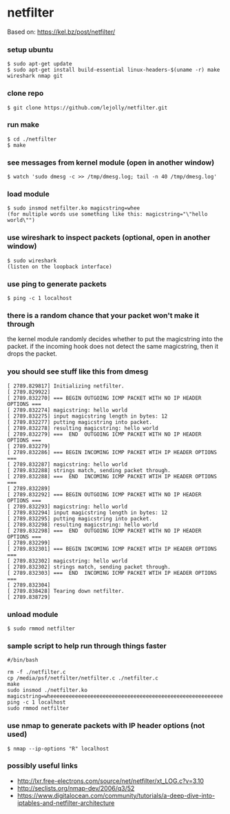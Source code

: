 # netfilter
Based on: https://kel.bz/post/netfilter/

### setup ubuntu
```
$ sudo apt-get update
$ sudo apt-get install build-essential linux-headers-$(uname -r) make wireshark nmap git
```

### clone repo
```
$ git clone https://github.com/lejolly/netfilter.git
```

### run make
```
$ cd ./netfilter
$ make
```

### see messages from kernel module (open in another window)
```
$ watch 'sudo dmesg -c >> /tmp/dmesg.log; tail -n 40 /tmp/dmesg.log'
```

### load module
```
$ sudo insmod netfilter.ko magicstring=whee
(for multiple words use something like this: magicstring="\"hello world\"")
```

### use wireshark to inspect packets (optional, open in another window)
```
$ sudo wireshark
(listen on the loopback interface)
```

### use ping to generate packets
```
$ ping -c 1 localhost
```

### there is a random chance that your packet won't make it through
the kernel module randomly decides whether to put the magicstring into the packet. if the incoming hook does not detect the same magicstring, then it drops the packet. 

### you should see stuff like this from dmesg
```
[ 2789.829817] Initializing netfilter.
[ 2789.829922]
[ 2789.832270] === BEGIN OUTGOING ICMP PACKET WITH NO IP HEADER OPTIONS ===
[ 2789.832274] magicstring: hello world
[ 2789.832275] input magicstring length in bytes: 12
[ 2789.832277] putting magicstring into packet.
[ 2789.832278] resulting magicstring: hello world
[ 2789.832279] ===  END  OUTGOING ICMP PACKET WITH NO IP HEADER OPTIONS ===
[ 2789.832279]
[ 2789.832286] === BEGIN INCOMING ICMP PACKET WTIH IP HEADER OPTIONS ===
[ 2789.832287] magicstring: hello world
[ 2789.832288] strings match, sending packet through.
[ 2789.832288] ===  END  INCOMING ICMP PACKET WTIH IP HEADER OPTIONS ===
[ 2789.832289]
[ 2789.832292] === BEGIN OUTGOING ICMP PACKET WITH NO IP HEADER OPTIONS ===
[ 2789.832293] magicstring: hello world
[ 2789.832294] input magicstring length in bytes: 12
[ 2789.832295] putting magicstring into packet.
[ 2789.832298] resulting magicstring: hello world
[ 2789.832298] ===  END  OUTGOING ICMP PACKET WITH NO IP HEADER OPTIONS ===
[ 2789.832299]
[ 2789.832301] === BEGIN INCOMING ICMP PACKET WTIH IP HEADER OPTIONS ===
[ 2789.832302] magicstring: hello world
[ 2789.832302] strings match, sending packet through.
[ 2789.832303] ===  END  INCOMING ICMP PACKET WTIH IP HEADER OPTIONS ===
[ 2789.832304]
[ 2789.838428] Tearing down netfilter.
[ 2789.838729]
```

### unload module
```
$ sudo rmmod netfilter
```

### sample script to help run through things faster
```
#/bin/bash

rm -f ./netfilter.c
cp /media/psf/netfilter/netfilter.c ./netfilter.c
make
sudo insmod ./netfilter.ko magicstring=wheeeeeeeeeeeeeeeeeeeeeeeeeeeeeeeeeeeeeeeeeeeeeeeeeeeeeeee
ping -c 1 localhost
sudo rmmod netfilter
```

### use nmap to generate packets with IP header options (not used)
```
$ nmap --ip-options "R" localhost
```

### possibly useful links
- http://lxr.free-electrons.com/source/net/netfilter/xt_LOG.c?v=3.10
- http://seclists.org/nmap-dev/2006/q3/52
- https://www.digitalocean.com/community/tutorials/a-deep-dive-into-iptables-and-netfilter-architecture

